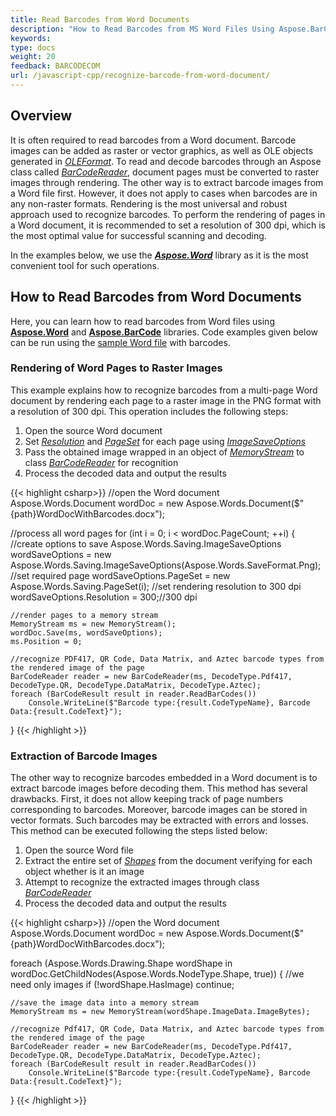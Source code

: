 ```yaml
---
title: Read Barcodes from Word Documents
description: "How to Read Barcodes from MS Word Files Using Aspose.BarCode and Aspose.Words for .NET"
keywords:
type: docs
weight: 20
feedback: BARCODECOM
url: /javascript-cpp/recognize-barcode-from-word-document/
---
```

## **Overview**
It is often required to read barcodes from a Word document. Barcode images can be added as raster or vector graphics, as well as OLE objects generated in [*OLEFormat*](https://docs.microsoft.com/office/vba/api/word.oleformat). To read and decode barcodes through an Aspose class called [*BarCodeReader*](https://reference.aspose.com/barcode/javascript-cpp/aspose.barcode.barcoderecognition/barcodereader), document pages must be converted to raster images through rendering. The other way is to extract barcode images from a Word file first. However, it does not apply to cases when barcodes are in any non-raster formats. Rendering is the most universal and robust approach used to recognize barcodes. To perform the rendering of pages in a Word document, it is recommended to set a resolution of 300 dpi, which is the most optimal value for successful scanning and decoding.

In the examples below, we use the [***Aspose.Word***](https://products.aspose.com/words/net/) library as it is the most convenient tool for such operations.
  
## **How to Read Barcodes from Word Documents**
Here, you can learn how to read barcodes from Word files using [**Aspose.Word**](https://reference.aspose.com/words/net/) and [**Aspose.BarCode**](https://reference.aspose.com/barcode/net/) libraries. Code examples given below can be run using the [sample Word file](worddocwithbarcodes.docx) with barcodes.

### **Rendering of Word Pages to Raster Images**

This example explains how to recognize barcodes from a multi-page Word document by rendering each page to a raster image in the PNG format with a resolution of 300 dpi. This operation includes the following steps:
1.	Open the source Word document
2.	Set [*Resolution*](https://reference.aspose.com/barcode/javascript-cpp/aspose.barcode.generation/basegenerationparameters/properties/resolution) and [*PageSet*](https://reference.aspose.com/words/javascript-cpp/aspose.words.saving/pageset) for each page using [*ImageSaveOptions*](https://reference.aspose.com/words/javascript-cpp/aspose.words.saving/imagesaveoptions)
3.	Pass the obtained image wrapped in an object of [*MemoryStream*](https://docs.microsoft.com/dotnet/api/system.io.memorystream) to class [*BarCodeReader*](https://reference.aspose.com/barcode/javascript-cpp/aspose.barcode.barcoderecognition/barcodereader) for recognition
4.	Process the decoded data and output the results  
  
{{< highlight csharp>}}
//open the Word document
Aspose.Words.Document wordDoc = new Aspose.Words.Document($"{path}WordDocWithBarcodes.docx");

//process all word pages
for (int i = 0; i < wordDoc.PageCount; ++i)
{
    //create options to save
    Aspose.Words.Saving.ImageSaveOptions wordSaveOptions = new Aspose.Words.Saving.ImageSaveOptions(Aspose.Words.SaveFormat.Png);
    //set required page
    wordSaveOptions.PageSet = new Aspose.Words.Saving.PageSet(i);
    //set rendering resolution to 300 dpi
    wordSaveOptions.Resolution = 300;//300 dpi

    //render pages to a memory stream
    MemoryStream ms = new MemoryStream();
    wordDoc.Save(ms, wordSaveOptions);
    ms.Position = 0;

    //recognize PDF417, QR Code, Data Matrix, and Aztec barcode types from the rendered image of the page
    BarCodeReader reader = new BarCodeReader(ms, DecodeType.Pdf417, DecodeType.QR, DecodeType.DataMatrix, DecodeType.Aztec);
    foreach (BarCodeResult result in reader.ReadBarCodes())
        Console.WriteLine($"Barcode type:{result.CodeTypeName}, Barcode Data:{result.CodeText}");
}
{{< /highlight >}}
  
### **Extraction of Barcode Images**

The other way to recognize barcodes embedded in a Word document is to extract barcode images before decoding them. This method has several drawbacks. First, it does not allow keeping track of page numbers corresponding to barcodes. Moreover, barcode images can be stored in vector formats. Such barcodes may be extracted with errors and losses.  
This method can be executed following the steps listed below:
1.	Open the source Word file
2.	Extract the entire set of [*Shapes*](https://reference.aspose.com/words/javascript-cpp/aspose.words.drawing/shape) from the document verifying for each object whether is it an image
3.	Attempt to recognize the extracted images through class [*BarCodeReader*](https://reference.aspose.com/barcode/javascript-cpp/aspose.barcode.barcoderecognition/barcodereader)
4.	Process the decoded data and output the results 
  
{{< highlight csharp>}}
//open the Word document
Aspose.Words.Document wordDoc = new Aspose.Words.Document($"{path}WordDocWithBarcodes.docx");

foreach (Aspose.Words.Drawing.Shape wordShape in wordDoc.GetChildNodes(Aspose.Words.NodeType.Shape, true))
{
    //we need only images
    if (!wordShape.HasImage) continue;

    //save the image data into a memory stream
    MemoryStream ms = new MemoryStream(wordShape.ImageData.ImageBytes);

    //recognize Pdf417, QR Code, Data Matrix, and Aztec barcode types from the rendered image of the page
    BarCodeReader reader = new BarCodeReader(ms, DecodeType.Pdf417, DecodeType.QR, DecodeType.DataMatrix, DecodeType.Aztec);
    foreach (BarCodeResult result in reader.ReadBarCodes())
        Console.WriteLine($"Barcode type:{result.CodeTypeName}, Barcode Data:{result.CodeText}");
}
{{< /highlight >}}
  